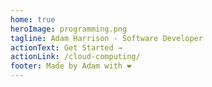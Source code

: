 ```yaml
---
home: true
heroImage: programming.png
tagline: Adam Harrison - Software Developer
actionText: Get Started →
actionLink: /cloud-computing/
footer: Made by Adam with ❤️
---
```


<features-links/>

<script>
import FeaturesLinks from "./.vuepress/components/FeaturesLinks";
import CreditTag from "./.vuepress/components/CreditTag";
export default { components: {FeaturesLinks, CreditTag} }
</script>
